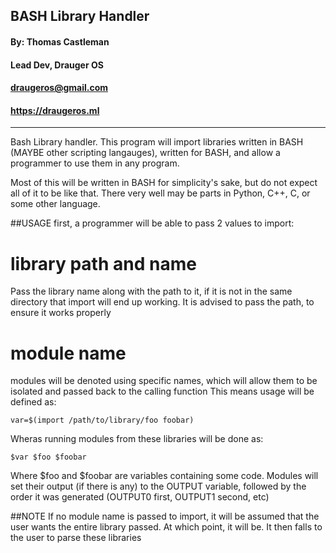 ## **BASH Library Handler** ##
#### By: Thomas Castleman 
#### Lead Dev, Drauger OS
#### <draugeros@gmail.com>
#### https://draugeros.ml
---
Bash Library handler. This program will import libraries written in BASH (MAYBE other scripting langauges), written for BASH, and allow a programmer to use them in any program.

Most of this will be written in BASH for simplicity's sake, but do not expect all of it to be like that. There very well may be parts in Python, C++, C, or some other language.

##USAGE
first, a programmer will be able to pass 2 values to import:
#   library path and name
Pass the library name along with the path to it, if it is not in the same directory that import will end up working. It is advised to pass the path, to ensure it works properly

#   module name
modules will be denoted using specific names, which will allow them to be isolated and passed back to the calling function
This means usage will be defined as:

   `var=$(import /path/to/library/foo foobar)`

Wheras running modules from these libraries will be done as:

   `$var $foo $foobar`

Where $foo and $foobar are variables containing some code.
Modules will set their output (if there is any) to the OUTPUT variable, followed by the order it was generated (OUTPUT0 first, OUTPUT1 second, etc)

##NOTE
   If no module name is passed to import, it will be assumed that the user wants the entire library passed. At which point, it will be. 
   It then falls to the user to parse these libraries
